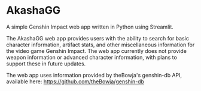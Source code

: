 # AkashaGG
A simple Genshin Impact web app written in Python using Streamlit.

The AkashaGG web app provides users with the ability to search for basic character information, artifact stats, and other miscellaneous information for the video game Genshin Impact. The web app currently does not provide weapon information or advanced character information, with plans to support these in future updates.

The web app uses information provided by theBowja's genshin-db API, available here: https://github.com/theBowja/genshin-db
